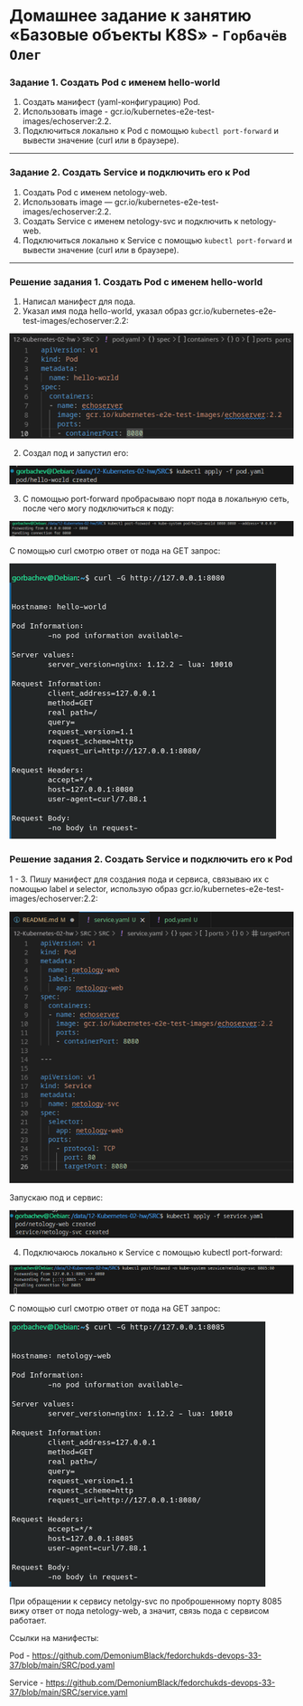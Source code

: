 # Домашнее задание к занятию «Базовые объекты K8S» - `Горбачёв Олег`

### Задание 1. Создать Pod с именем hello-world

1. Создать манифест (yaml-конфигурацию) Pod.
2. Использовать image - gcr.io/kubernetes-e2e-test-images/echoserver:2.2.
3. Подключиться локально к Pod с помощью `kubectl port-forward` и вывести значение (curl или в браузере).

------

### Задание 2. Создать Service и подключить его к Pod

1. Создать Pod с именем netology-web.
2. Использовать image — gcr.io/kubernetes-e2e-test-images/echoserver:2.2.
3. Создать Service с именем netology-svc и подключить к netology-web.
4. Подключиться локально к Service с помощью `kubectl port-forward` и вывести значение (curl или в браузере).

------
### Решение задания 1. Создать Pod с именем hello-world

1. Написал манифест для пода.
2. Указал имя пода hello-world, указал образ gcr.io/kubernetes-e2e-test-images/echoserver:2.2:

![img_1](IMG/img_1.png)

2. Создал под и запустил его:

![img_2](IMG/img_2.png)

3. С помощью port-forward пробрасываю порт пода в локальную сеть, после чего могу подключиться к поду:

![img_3](IMG/img_3.png)

С помощью curl смотрю ответ от пода на GET запрос:

![img_4](IMG/img_4.png)

### Решение задания 2. Создать Service и подключить его к Pod

1 - 3. Пишу манифест для создания пода и сервиса, связываю их с помощью label и selector, использую образ gcr.io/kubernetes-e2e-test-images/echoserver:2.2:

![img_5](IMG/img_5.png)

Запускаю под и сервис:

![img_6](IMG/img_6.png)

4. Подключаюсь локально к Service с помощью kubectl port-forward:

![img_7](IMG/img_7.png)

С помощью curl смотрю ответ от пода на GET запрос:

![img_8](IMG/img_8.png)

При обращении к сервису netolgy-svc по проброшенному порту 8085 вижу ответ от пода netology-web, а значит, связь пода с сервисом работает.

Ссылки на манифесты:

Pod - https://github.com/DemoniumBlack/fedorchukds-devops-33-37/blob/main/SRC/pod.yaml

Service - https://github.com/DemoniumBlack/fedorchukds-devops-33-37/blob/main/SRC/service.yaml
